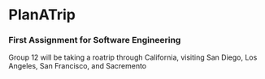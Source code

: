 # PlanATrip
### First Assignment for Software Engineering

Group 12 will be taking a roatrip through California, visiting San Diego, Los Angeles, San Francisco, and Sacremento

